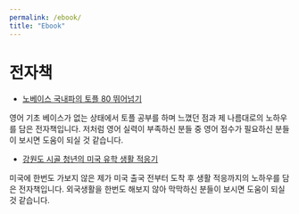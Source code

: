 ```yaml
---
permalink: /ebook/
title: "Ebook"
---
```


# 전자책

* [노베이스 국내파의 토플 80 뛰어넘기](https://kmong.com/gig/305810)

영어 기초 베이스가 없는 상태에서 토플 공부를 하며 느꼈던 점과 제 나름대로의 노하우를 담은 전자책입니다. 
저처럼 영어 실력이 부족하신 분들 중 영어 점수가 필요하신 분들이 보시면 도움이 되실 것 같습니다. 


* [강원도 시골 청년의 미국 유학 생활 적응기](https://kmong.com/gig/369502)

미국에 한번도 가보지 않은 제가 미국 출국 전부터 도착 후 생활 적응까지의 노하우를 담은 전자책입니다. 
외국생활을 한번도 해보지 않아 막막하신 분들이 보시면 도움이 되실 것 같습니다.  

